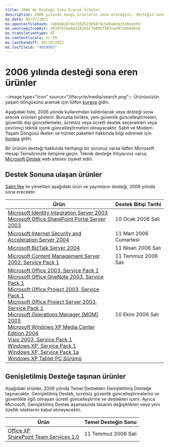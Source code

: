 ```yaml
---
title: 2006'de Desteği Sona Erecek Ürünler
description: 2006 yılında hangi ürünlerin sona ereceğini, desteğin sonuna ulaşacağını veya temel destekten genişletilmiş desteğe geçeceğini öğrenin.
ms.date: 09/17/2021
ms.openlocfilehash: cab9402bf4e7182523094fdc540a0c63930ee593
ms.sourcegitcommit: 203d765be641181ebf7b895f783ce497a9568616
ms.translationtype: HT
ms.contentlocale: tr-TR
ms.lasthandoff: 09/18/2021
ms.locfileid: "4029563"
---
```

# <a name="products-ending-support-in-2006"></a>2006 yılında desteği sona eren ürünler

:::image type="icon" source="/lifecycle/media/search.png":::
Ürününüzün yaşam döngüsünü aramak için lütfen [buraya](/lifecycle/products/) gidin.

Aşağıdaki liste, 2006 yılında kullanımdan kaldırılacak veya desteği sona erecek ürünleri gösterir. Bununla birlikte, yeni güvenlik güncelleştirmeleri, güvenlik dışı güncellemeler, ücretsiz veya ücretli destek seçenekleri veya çevrimiçi teknik içerik güncelleştirmeleri olmayacaktır. Sabit ve Modern Yaşam Döngüsü ilkeleri ve hizmet paketleri hakkında bilgi edinmek için [buraya](/lifecycle/overview/product-end-of-support-overview) gidin.

Bir ürünün desteği hakkında herhangi bir sorunuz varsa lütfen Microsoft Hesap Temsilcinizle iletişime geçin. Teknik desteğe ihtiyacınız varsa, [Microsoft Destek](https://support.microsoft.com/contactus/?ws=support) web sitesini ziyaret edin.





## <a name="products-reaching-end-of-support"></a>Destek Sonuna ulaşan ürünler

[Sabit İlke](/lifecycle/policies/fixed) ile yönetilen aşağıdaki ürün ve yayımların desteği, 2006 yılında sona erecektir.

| Ürün | Destek Bitişi Tarihi |
| --- | --- |
| [Microsoft Identity Integration Server 2003](/lifecycle/products/microsoft-identity-integration-server-2003?branch=live)<br>[Microsoft Office SharePoint Portal Server 2003](/lifecycle/products/microsoft-office-sharepoint-portal-server-2003?branch=live)<br> | 10 Ocak 2006 Salı |
| [Microsoft Internet Security and Acceleration Server 2004](/lifecycle/products/microsoft-internet-security-and-acceleration-server-2004?branch=live)<br> | 11 Mart 2006 Cumartesi |
| [Microsoft BizTalk Server 2004](/lifecycle/products/microsoft-biztalk-server-2004?branch=live)<br> | 11 Nisan 2006 Salı |
| [Microsoft Content Management Server 2002, Service Pack 1](/lifecycle/products/microsoft-content-management-server-2002?branch=live)<br> | 11 Temmuz 2006 Salı |
| [Microsoft Office 2003, Service Pack 1](/lifecycle/products/microsoft-office-2003?branch=live)<br>[Microsoft Office OneNote 2003, Service Pack 1](/lifecycle/products/microsoft-office-onenote-2003?branch=live)<br>[Microsoft Office Project 2003, Service Pack 1](/lifecycle/products/microsoft-office-project-2003?branch=live)<br>[Microsoft Office Project Server 2003, Service Pack 1](/lifecycle/products/microsoft-office-project-server-2003?branch=live)<br>[Microsoft Operations Manager (MOM) 2005](/lifecycle/products/microsoft-operations-manager-2005?branch=live)<br>[Microsoft Windows XP Media Center Edition 2004](/lifecycle/products/microsoft-windows-xp-media-center-edition-2004?branch=live)<br>[Visio 2003, Service Pack 1](/lifecycle/products/visio-2003?branch=live)<br>[Windows XP, Service Pack 1](/lifecycle/products/windows-xp?branch=live)<br>[Windows XP, Service Pack 1a](/lifecycle/products/windows-xp?branch=live)<br>[Windows XP Tablet PC Sürümü](/lifecycle/products/windows-xp-tablet-pc-edition?branch=live)<br> | 10 Ekim 2006 Salı |


## <a name="products-moving-to-extended-support"></a>Genişletilmiş Desteğe taşınan ürünler

Aşağıdaki ürünler, 2006 yılında Temel Destekten Genişletilmiş Desteğe taşınacaktır. Genişletilmiş Destek, ücretsiz güvenlik güncelleştirmelerini ve güvenlikle ilgili olmayan ücretli güncelleştirme ve destekleri içerir. Ayrıca Microsoft, Genişletilmiş Destek aşamasında tasarım değişiklikleri veya yeni özellik isteklerini kabul etmeyecektir.

| Ürün | Temel Desteğin Sonu |
| --- | --- |
| [Office XP](/lifecycle/products/office-xp?branch=live)<br>[SharePoint Team Services 1.0](/lifecycle/products/sharepoint-team-services-10?branch=live)<br> | 11 Temmuz 2006 Salı |
